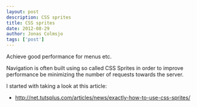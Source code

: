 ```yaml
---
layout: post
description: CSS sprites
title: CSS sprites
date: 2012-08-29
author: Jonas Colmsjo
tags: ['post']
---
```


Achieve good performance for menus etc.





Navigation is often built using so called CSS Sprites in order to improve performance be minimizing the number of requests towards the server.

I started with taking a look at this article:
 * http://net.tutsplus.com/articles/news/exactly-how-to-use-css-sprites/


